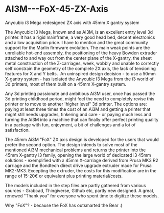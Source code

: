 # AI3M---FoX-45-ZX-Axis

Anycubic i3 Mega redesigned ZX axis with 45mm X gantry system

The Anycubic I3 Mega, known and as Ai3M, is an excellent entry level 3d printer. It has a rigid mainframe, a very good head bed, decent electronics and a low acquisition price. I have to mention and the great community support for the Marlin firmware evolution. The main weak points are the unreliable hot-end assembly, the positioning of the heavy Bowden extruder attached to and way out from the center plane of the X-gantry, the sheet metal construction of the Z-carriages, week, wobbly and unable to correctly self constrain the geometry of the complete ZX axis, the lack of tensioning features for X and Y belts.  An uninspired design decision - to use a 50mm X-gantry system - has isolated the Anycubic I3 Mega from the i3 world of 3d printers, most of them built on a 45mm X-gantry system.  

Any 3d printing passionate and ambitious Ai3M user, once has passed the 3d printing childhood period, might feel the need to completely revise this printer or to move to another 'higher level" 3d printer. The options are: paying at least three times the cost of an Ai3M and getting a printer that might still needs upgrades, tinkering and care - or paying much less and turning the Ai3M into a machine that can finally offer perfect printing quality in a package with fun, enjoyment, a bit of challenges and a lot of satisfaction. 

The 45mm Ai3M "FoX" ZX axis design is developed for the users that would prefer the second option. The design intends to solve most of the mentioned Ai3M mechanical problems and returns the printer into the 45mm X-gantry i3 family, opening the large world of dedicated i3 45mm solutions - exemplified with a 45mm X-carriage derived from Prusa MK3 R2 carriage and the Bondtech direct drive upgrade extruder made for Prusa MK2-MK3. Excepting the extruder, the costs for this modification are in the range of 15-20€ or equivalent plus printing material/costs.  

The models included in the step files are partly gathered from various sources - Grabcad, Thingiverse, Github etc, partly new designed. A great, renewed "Thank you" for everyone who spent time to digitize these models.  

Why "FoX"? - because the FoX has outsmarted the Bear :)
